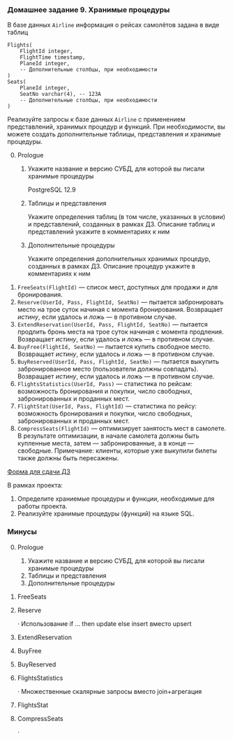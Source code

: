 ### Домашнее задание 9. Хранимые процедуры

В базе данных `Airline` информация о рейсах самолётов задана в виде таблиц

    Flights(
        FlightId integer, 
        FlightTime timestamp, 
        PlaneId integer,
        -- Дополнительные столбцы, при необходимости
    )
    Seats(
        PlaneId integer,
        SeatNo varchar(4), -- 123A
        -- Дополнительные столбцы, при необходимости
    )

Реализуйте запросы к базе данных `Airline` с применением представлений, хранимых процедур и функций. При необходимости, вы можете создать дополнительные таблицы, представления и хранимые процедуры.

0. Prologue
    1. Укажите название и версию СУБД, для которой вы писали хранимые процедуры

       PostgreSQL 12.9
    2. Таблицы и представления

       Укажите определения таблиц (в том числе, указанных в условии) и представлений, созданных в рамках ДЗ. Описание таблиц и представлений укажите в комментариях к ним
    3. Дополнительные процедуры

       Укажите определения дополнительных хранимых процедур, созданных в рамках ДЗ. Описание процедур укажите в комментариях к ним
1. `FreeSeats(FlightId)` — список мест, доступных для продажи и для бронирования.
2. `Reserve(UserId, Pass, FlightId, SeatNo)` — пытается забронировать место на трое суток начиная с момента бронирования. Возвращает _истину_, если удалось и _ложь_ — в противном случае.
3. `ExtendReservation(UserId, Pass, FlightId, SeatNo)` — пытается продлить бронь места на трое суток начиная с момента продления. Возвращает _истину_, если удалось и _ложь_ — в противном случае.
4. `BuyFree(FlightId, SeatNo)` — пытается купить свободное место. Возвращает _истину_, если удалось и _ложь_ — в противном случае.
5. `BuyReserved(UserId, Pass, FlightId, SeatNo)` — пытается выкупить забронированное место (пользователи должны совпадать). Возвращает _истину_, если удалось и _ложь_ — в противном случае.
6. `FlightsStatistics(UserId, Pass)` — статистика по рейсам: возможность бронирования и покупки, число свободных, забронированных и проданных мест.
7. `FlightStat(UserId, Pass, FlightId)` — статистика по рейсу: возможность бронирования и покупки, число свободных, забронированных и проданных мест.
8. `CompressSeats(FlightId)` — оптимизирует занятость мест в самолете. В результате оптимизации, в начале самолета должны быть купленные места, затем — забронированные, а в конце — свободные. Примечание: клиенты, которые уже выкупили билеты также должны быть пересажены.

[Форма для сдачи ДЗ](https://docs.google.com/forms/d/e/1FAIpQLSdvfD-BX6f3M-LNVX_4ZiNRm2YjcONxHmvGT5UMrlfCDDq2-A/viewform)

В рамках проекта:

1.  Определите храниемые процедуры и функции, необходимые для работы проекта.
2.  Реализуйте хранимые процедуры (функций) на языке SQL.

### Минусы

0. Prologue
    1. Укажите название и версию СУБД, для которой вы писали хранимые процедуры
    2. Таблицы и представления
    3. Дополнительные процедуры
1. FreeSeats
2. Reserve

    · Использование if ... then update else insert вместо upsert
3. ExtendReservation
4. BuyFree
5. BuyReserved
6. FlightsStatistics

   · Множественные скалярные запросы вместо join+агрегация
7. FlightsStat
8. CompressSeats

   ·